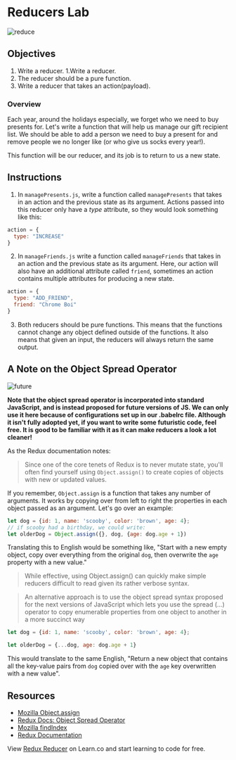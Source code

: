 # Reducers Lab

![reduce](https://media.giphy.com/media/3o7TKwxYkeW0ZvTqsU/giphy.gif)

## Objectives

1. Write a reducer.
1.Write a reducer.
2. The reducer should be a pure function.
3. Write a reducer that takes an action(payload).

### Overview

Each year, around the holidays especially, we forget who we need to buy presents
for. Let's write a function that will help us manage our gift recipient list. We
should be able to add a person we need to buy a present for and remove people we
no longer like (or who give us socks every year!).

This function will be our reducer, and its job is to return to us a new state.

## Instructions

1. In `managePresents.js`, write a function called `managePresents` that takes
in an action and the previous state as its argument. Actions passed into this
reducer only have a _type_ attribute, so they would look something like this:

```js
action = {
  type: "INCREASE"
}
```

2. In `manageFriends.js` write a function called `manageFriends` that takes in an
action and the previous state as its argument.  Here, our action will also have
an additional attribute called `friend`, sometimes an action contains multiple
attributes for producing a new state.

```js
action = {
  type: "ADD_FRIEND",
  friend: "Chrome Boi"
}
```

3. Both reducers should be pure functions.  This means that the functions cannot
change any object defined outside of the functions.  It also means that given an
input, the reducers will always return the same output.

## A Note on the Object Spread Operator

![future](https://media.giphy.com/media/l0CRCmMBYQbL7dCmI/giphy.gif)

**Note that the object spread operator is incorporated into standard JavaScript,
and is instead proposed for future versions of JS.  We can only use it here
because of configurations set up in our .babelrc file.  Although it isn't
fully adopted yet, if you want to write some futuristic code, feel free. It is
good to be familiar with it as it can make reducers a look a lot cleaner!**


As the Redux documentation notes:

>Since one of the core tenets of Redux is to never mutate state, you'll often
find yourself using `Object.assign()` to create copies of objects with new or
updated values.

If you remember, `Object.assign` is a function that takes any number of
arguments. It works by copying over from left to right the properties in each
object passed as an argument.  Let's go over an example:

```javascript
let dog = {id: 1, name: 'scooby', color: 'brown', age: 4};
// if scooby had a birthday, we could write:
let olderDog = Object.assign({}, dog, {age: dog.age + 1})
```

Translating this to English would be something like, "Start with a new empty
object, copy over everything from the original `dog`, then overwrite the `age`
property with a new value."

>While effective, using Object.assign() can quickly make simple reducers
difficult to read given its rather verbose syntax.

>An alternative approach is to use the object spread syntax proposed for the
next versions of JavaScript which lets you use the spread (...) operator to copy
enumerable properties from one object to another in a more succinct way

```javascript
let dog = {id: 1, name: 'scooby', color: 'brown', age: 4};

let olderDog = {...dog, age: dog.age + 1}
```

This would translate to the same English, "Return a new object that contains all
the key-value pairs from `dog` copied over with the `age` key overwritten with a
new value".

## Resources
- [Mozilla Object.assign](https://developer.mozilla.org/en-US/docs/Web/JavaScript/Reference/Global_Objects/Object/assign)
- [Redux Docs: Object Spread Operator](http://redux.js.org/docs/recipes/UsingObjectSpreadOperator.html)
- [Mozilla findIndex](https://developer.mozilla.org/en-US/docs/Web/JavaScript/Reference/Global_Objects/Array/findIndex)
- [Redux Documentation](http://redux.js.org/docs/basics/Reducers.html)

<p class='util--hide'>View <a href='https://learn.co/lessons/redux-reducer'>Redux Reducer</a> on Learn.co and start learning to code for free.</p>
